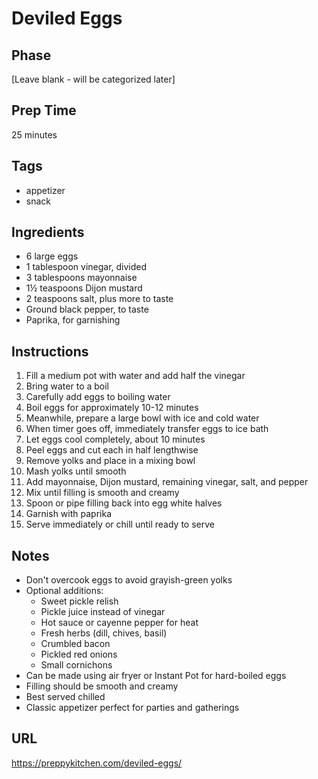 # Deviled Eggs

## Phase
[Leave blank - will be categorized later]

## Prep Time
25 minutes

## Tags
- appetizer
- snack

## Ingredients
- 6 large eggs
- 1 tablespoon vinegar, divided
- 3 tablespoons mayonnaise
- 1½ teaspoons Dijon mustard
- 2 teaspoons salt, plus more to taste
- Ground black pepper, to taste
- Paprika, for garnishing

## Instructions
1. Fill a medium pot with water and add half the vinegar
2. Bring water to a boil
3. Carefully add eggs to boiling water
4. Boil eggs for approximately 10-12 minutes
5. Meanwhile, prepare a large bowl with ice and cold water
6. When timer goes off, immediately transfer eggs to ice bath
7. Let eggs cool completely, about 10 minutes
8. Peel eggs and cut each in half lengthwise
9. Remove yolks and place in a mixing bowl
10. Mash yolks until smooth
11. Add mayonnaise, Dijon mustard, remaining vinegar, salt, and pepper
12. Mix until filling is smooth and creamy
13. Spoon or pipe filling back into egg white halves
14. Garnish with paprika
15. Serve immediately or chill until ready to serve

## Notes
- Don't overcook eggs to avoid grayish-green yolks
- Optional additions:
  - Sweet pickle relish
  - Pickle juice instead of vinegar
  - Hot sauce or cayenne pepper for heat
  - Fresh herbs (dill, chives, basil)
  - Crumbled bacon
  - Pickled red onions
  - Small cornichons
- Can be made using air fryer or Instant Pot for hard-boiled eggs
- Filling should be smooth and creamy
- Best served chilled
- Classic appetizer perfect for parties and gatherings

## URL
https://preppykitchen.com/deviled-eggs/
